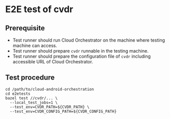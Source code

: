 # E2E test of cvdr

## Prerequisite

- Test runner should run Cloud Orchestrator on the machine where testing machine
can access.
- Test runner should prepare `cvdr` runnable in the testing machine.
- Test runner should prepare the configuration file of `cvdr` including
accessible URL of Cloud Orchestrator.

## Test procedure

```
cd /path/to/cloud-android-orchestration
cd e2etests
bazel test //cvdr/... \
  --local_test_jobs=1 \
  --test_env=CVDR_PATH=${CVDR_PATH} \
  --test_env=CVDR_CONFIG_PATH=${CVDR_CONFIG_PATH}
```
<!-- TODO(b/383428636): Running E2E tests in parallel requires enabling vhost-user-vsock -->
